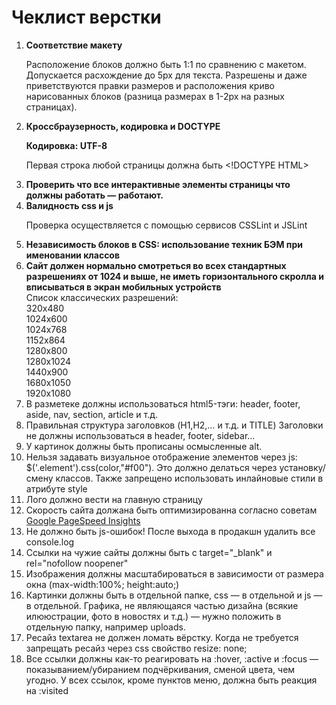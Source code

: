 <h1>Чеклист верстки</h1>
<ol>
<li><b>Соответствие макету</b>
<p>Расположение блоков должно быть 1:1 по сравнению с макетом. Допускается расхождение до 5px для текста. Разрешены и даже приветствуются правки размеров и расположения криво нарисованных блоков (разница размерах в 1-2px на разных страницах).
</p>
</li>
<li><b>Кроссбраузерность, кодировка и DOCTYPE</b>
<p><b>Кодировка: UTF-8</b></p><p>Первая строка любой страницы должна быть &lt;!DOCTYPE HTML&gt;</p></li>
<li><b>Проверить что все интерактивные элементы страницы что должны работать — работают.</b></li>
<li><b>Валидность css и js</b><p>Проверка осуществляется с помощью сервисов CSSLint и JSLint</p></li>
<li><b>Независимость блоков в CSS: использование техник БЭМ при именовании классов</b></li>
<li><b>Сайт должен нормально смотреться во всех стандартных разрешениях от 1024 и выше, не иметь горизонтального скролла и вписываться в экран мобильных устройств</b><br> Список классических разрешений: <br>
320x480<br>
1024x600<br>
1024x768<br>
1152x864<br>
1280x800<br>
1280x1024<br>
1440x900<br>
1680x1050<br>
1920x1080</li>
<li>В разметеке должны использоваться html5-тэги: header, footer, aside, nav, section, article и т.д. </li>
<li>Правильная структура заголовков (H1,H2,… и т.д. и TITLE) Заголовки не должны использоваться в header, footer, sidebar...</li>
<li>У картинок должны быть прописаны осмысленные alt.</li>
<li>Нельзя задавать визуальное отображение элементов через js: $('.element').css(color,"#f00"). Это должно делаться через установку/смену классов. Также запрещено использовать инлайновые стили в атрибуте style</li>
<li>Лого должно вести на главную страницу</li>
<li>Скорость сайта должана быть оптимизированна согласно советам <a href="https://developers.google.com/speed/pagespeed/insights/?hl=ru" target="_blank">Google PageSpeed Insights</a></li>
<li>Не должно быть js-ошибок! После выхода в продакшн удалить все console.log</li>
<li>Ссылки на чужие сайты должны быть с target="_blank" и rel="nofollow noopener"</li>
<li>Изображения должны масштабироваться в зависимости от размера окна (max-width:100%; height:auto;)</li>
<li>Картинки должны быть в отдельной папке, css — в отдельной и js — в отдельной. Графика, не являющаяся частью дизайна (всякие илююстрации, фото в новостях и т.д.) — нужно положить в отдельную папку, например uploads.</li>
<li>Ресайз textarea не должен ломать вёрстку. Когда не требуется запрещать ресайз через css свойство resize: none;</li>
<li>Все ссылки должны как-то реагировать на :hover, :active и :focus — показыванием/убиранием подчёркивания, сменой цвета, чем угодно. У всех ссылок, кроме пунктов меню, должна быть реакция на :visited</li>
</ol>
